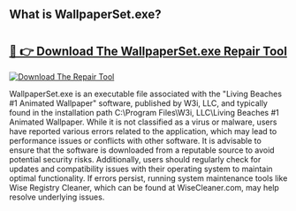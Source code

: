 ## What is WallpaperSet.exe? 

# <h2><a href="https://exedetect.com/download.php?WallpaperSet.exe">🔗 👉 Download The WallpaperSet.exe Repair Tool</a></h2>

[![Download The Repair Tool](https://exedetect.com/download-button.jpg)](https://exedetect.com/download.php?WallpaperSet.exe)

WallpaperSet.exe is an executable file associated with the "Living Beaches #1 Animated Wallpaper" software, published by W3i, LLC, and typically found in the installation path C:\Program Files\W3i, LLC\Living Beaches #1 Animated Wallpaper\. While it is not classified as a virus or malware, users have reported various errors related to the application, which may lead to performance issues or conflicts with other software. It is advisable to ensure that the software is downloaded from a reputable source to avoid potential security risks. Additionally, users should regularly check for updates and compatibility issues with their operating system to maintain optimal functionality. If errors persist, running system maintenance tools like Wise Registry Cleaner, which can be found at WiseCleaner.com, may help resolve underlying issues.